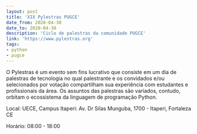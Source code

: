 ```yaml
---
layout: post
title: 'XIX Pylestras PUGCE'
date_from: 2020-04-30
date_to: 2020-04-30
description: 'Ciclo de palestras da comunidade PUGCE'
link: 'https://www.pylestras.org'
tags:
- python
- pugce
---
```


O Pylestras é um evento sem fins lucrativo que consiste em um​ dia de palestras de tecnologia no qual palestrante e os convidados e/ou selecionados por votação compartilham sua experiência com estudantes e profissionais da área. Os assuntos das palestras são variados, contudo, orbitam o ecossistema da linguagem de programação​ Python.

Local: UECE, Campus Itaperi: Av. Dr Silas Munguba, 1700 - Itaperi, Fortaleza CE

Horário: 08:00 - 18:00